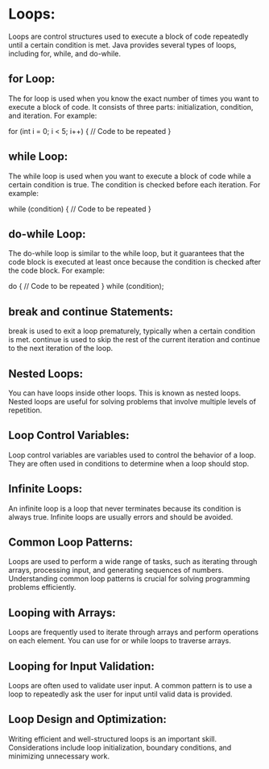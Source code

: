 # Loops:

Loops are control structures used to execute a block of code repeatedly until a certain condition is met. Java provides several types of loops, including for, while, and do-while.

## for Loop:

The for loop is used when you know the exact number of times you want to execute a block of code. It consists of three parts: initialization, condition, and iteration. For example:

for (int i = 0; i < 5; i++) {
    // Code to be repeated
}

## while Loop:

The while loop is used when you want to execute a block of code while a certain condition is true. The condition is checked before each iteration. For example:

while (condition) {
    // Code to be repeated
}

## do-while Loop:

The do-while loop is similar to the while loop, but it guarantees that the code block is executed at least once because the condition is checked after the code block. For example:

do {
    // Code to be repeated
} while (condition);

## break and continue Statements:

break is used to exit a loop prematurely, typically when a certain condition is met.
continue is used to skip the rest of the current iteration and continue to the next iteration of the loop.

## Nested Loops:

You can have loops inside other loops. This is known as nested loops. Nested loops are useful for solving problems that involve multiple levels of repetition.

## Loop Control Variables:

Loop control variables are variables used to control the behavior of a loop. They are often used in conditions to determine when a loop should stop.

## Infinite Loops:

An infinite loop is a loop that never terminates because its condition is always true. Infinite loops are usually errors and should be avoided.

## Common Loop Patterns:

Loops are used to perform a wide range of tasks, such as iterating through arrays, processing input, and generating sequences of numbers. Understanding common loop patterns is crucial for solving programming problems efficiently.

## Looping with Arrays:

Loops are frequently used to iterate through arrays and perform operations on each element. You can use for or while loops to traverse arrays.

## Looping for Input Validation:

Loops are often used to validate user input. A common pattern is to use a loop to repeatedly ask the user for input until valid data is provided.

## Loop Design and Optimization:

Writing efficient and well-structured loops is an important skill. Considerations include loop initialization, boundary conditions, and minimizing unnecessary work.